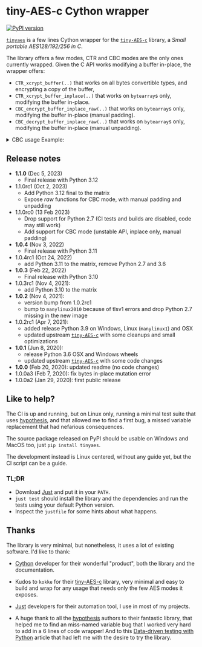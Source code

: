 # tiny-AES-c Cython wrapper
[![PyPI version](https://badge.fury.io/py/tinyaes.svg)](https://pypi.org/project/tinyaes/)

[`tinyaes`](https://github.com/naufraghi/tinyaes-py) is a few lines Cython
wrapper for the [`tiny-AES-c`](https://github.com/kokke/tiny-AES-c) library, a
_Small portable AES128/192/256 in C_.

The library offers a few modes, CTR and CBC modes are the only ones currently wrapped.
Given the C API works modifying a buffer in-place, the wrapper offers:

- `CTR_xcrypt_buffer(..)` that works on all bytes convertible types, and
  encrypting a copy of the buffer,
- `CTR_xcrypt_buffer_inplace(..)` that works on `bytearray`s only, modifying
  the buffer in-place.
- `CBC_encrypt_buffer_inplace_raw(..)` that works on `bytearray`s only, modifying
  the buffer in-place (manual padding).
- `CBC_decrypt_buffer_inplace_raw(..)` that works on `bytearray`s only, modifying
  the buffer in-place (manual unpadding).

<details><summary>CBC usage Example:</summary>

```
import tinyaes
import binascii


def pad(m):
    return m + bytes([16 - len(m) % 16] * (16 - len(m) % 16))


def unpad(ct):
    return ct[:-ct[-1]]


# assign key and IV
aes_enc = tinyaes.AES(bytes.fromhex('11223344556677889900AABBCCDDEEFF'),
                      bytes.fromhex('FFEEDDCCBBAA00998877665544332211'))
aes_dec = tinyaes.AES(bytes.fromhex('11223344556677889900AABBCCDDEEFF'),
                      bytes.fromhex('FFEEDDCCBBAA00998877665544332211'))

text = b"hello"
print(text)  # b'hello'
# padding plaintext to a multiple of block size
text = pad(text)
print(binascii.hexlify(bytearray(text)))  # b'68656c6c6f0b0b0b0b0b0b0b0b0b0b0b' hex representation of added text
aes_enc.CBC_encrypt_buffer_inplace_raw(text)  # b'5adc04828f9421c34210b05fe5c92bfd' hex representation of encrypted text
print(binascii.hexlify(bytearray(text)))
aes_dec.CBC_decrypt_buffer_inplace_raw(text)
print(unpad(text)) # b'hello' decrypted, original text
```

</details>

## Release notes

- **1.1.0** (Dec 5, 2023)
  - Final release with Python 3.12
- 1.1.0rc1 (Oct 2, 2023)
  - Add Python 3.12 final to the matrix
  - Expose _raw_ functions for CBC mode, with manual padding and unpadding
- 1.1.0rc0 (13 Feb 2023)
  - Drop support for Python 2.7 (CI tests and builds are disabled, code may still work)
  - Add support for CBC mode (unstable API, inplace only, manual padding)
- **1.0.4** (Nov 3, 2022)
  - Final release with Python 3.11
- 1.0.4rc1 (Oct 24, 2022)
  - add Python 3.11 to the matrix, remove Python 2.7 and 3.6
- **1.0.3** (Feb 22, 2022)
  - Final release with Python 3.10
- 1.0.3rc1 (Nov 4, 2021):
  - add Python 3.10 to the matrix
- **1.0.2** (Nov 4, 2021):
  - version bump from 1.0.2rc1
  - bump to `manylinux2010` because of tlsv1 errors and drop Python 2.7
    missing in the new image
- 1.0.2rc1 (Apr 7, 2021):
  - added release Python 3.9 on Windows, Linux (`manylinux1`) and OSX
  - updated upstream [`tiny-AES-c`](https://github.com/kokke/tiny-AES-c) with
    some cleanups and small optimizations
- **1.0.1** (Jun 8, 2020):
  - release Python 3.6 OSX and Windows wheels
  - updated upstream [`tiny-AES-c`](https://github.com/kokke/tiny-AES-c) with
    some code changes
- **1.0.0** (Feb 20, 2020): updated readme (no code changes)
- 1.0.0a3 (Feb 7, 2020): fix bytes in-place mutation error
- 1.0.0a2 (Jan 29, 2020): first public release

## Like to help?

The CI is up and running, but on Linux only, running a minimal test suite that
uses [hypothesis](https://hypothesis.works), and that allowed me to find a
first bug, a missed variable replacement that had nefarious consequences.

The source package released on PyPI should be usable on Windows and MacOS too,
just `pip install tinyaes`.

The development instead is Linux centered, without any guide yet, but the CI
script can be a guide.

### TL;DR

- Download [Just](https://github.com/casey/just) and put it in your `PATH`.
- `just test` should install the library and the dependencies and run the tests
  using your default Python version.
- Inspect the `justfile` for some hints about what happens.

## Thanks

The library is very minimal, but nonetheless, it uses a lot of existing
software. I'd like to thank:

- [Cython](https://cython.org) developer for their wonderful "product", both
  the library and the documentation.

- Kudos to `kokke` for their [tiny-AES-c](https://github.com/kokke/tiny-AES-c)
  library, very minimal and easy to build and wrap for any usage that needs only
  the few AES modes it exposes.

- [Just](https://github.com/casey/just) developers for their automation tool,
  I use in most of my projects.

- A huge thank to all the [hypothesis](https://github.com/HypothesisWorks/hypothesis)
  authors to their fantastic library, that helped me to find an miss-named
  variable bug that I worked very hard to add in a 6 lines of code wrapper! And
  to this [Data-driven testing with Python](https://www.develer.com/en/data-driven-testing-with-python/)
  article that had left me with the desire to try the library.
